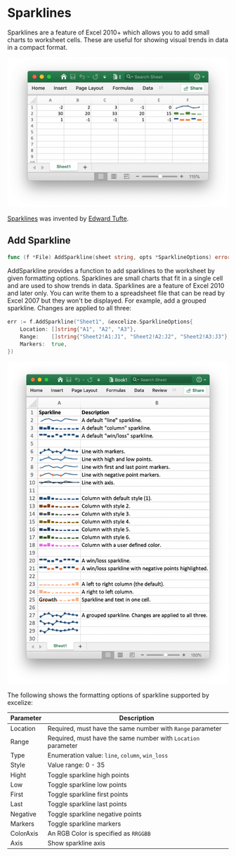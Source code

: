 # Sparklines

Sparklines are a feature of Excel 2010+ which allows you to add small charts to worksheet cells. These are useful for showing visual trends in data in a compact format.

<p align="center"><img width="612" src="./images/sparkline_01.png" alt="create sparkline with excelize using Go"></p>

[Sparklines](https://en.wikipedia.org/wiki/Sparklines) was invented by [Edward Tufte](https://en.wikipedia.org/wiki/Edward_Tufte).

## Add Sparkline

```go
func (f *File) AddSparkline(sheet string, opts *SparklineOptions) error
```

AddSparkline provides a function to add sparklines to the worksheet by given formatting options. Sparklines are small charts that fit in a single cell and are used to show trends in data. Sparklines are a feature of Excel 2010 and later only. You can write them to a spreadsheet file that can be read by Excel 2007 but they won't be displayed. For example, add a grouped sparkline. Changes are applied to all three:

```go
err := f.AddSparkline("Sheet1", &excelize.SparklineOptions{
    Location: []string{"A1", "A2", "A3"},
    Range:    []string{"Sheet2!A1:J1", "Sheet2!A2:J2", "Sheet2!A3:J3"},
    Markers:  true,
})
```

<p align="center"><img width="652" src="./images/sparkline_02.png" alt="create sparkline with excelize using Go"></p>

The following shows the formatting options of sparkline supported by excelize:

Parameter | Description
---|---
Location  | Required, must have the same number with `Range` parameter
Range     | Required, must have the same number with `Location` parameter
Type      | Enumeration value: `line`, `column`, `win_loss`
Style     | Value range: 0 - 35
Hight     | Toggle sparkline high points
Low       | Toggle sparkline low points
First     | Toggle sparkline first points
Last      | Toggle sparkline last points
Negative  | Toggle sparkline negative points
Markers   | Toggle sparkline markers
ColorAxis | An RGB Color is specified as `RRGGBB`
Axis      | Show sparkline axis
